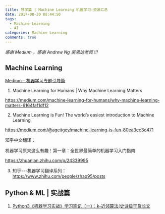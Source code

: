 ```yaml
---
title: 导学篇 | Machine Learning 机器学习-资源汇总
date: 2017-08-30 08:44:50
tags:
  - Machine Learning
  - AI
categories: Machine Learning
comments: true
---
```


*感谢 Medium ，感谢 Andrew Ng 吴恩达老师 !!!*

## Machine Learning

[Medium - 机器学习专题引导篇 ](https://medium.com/machine-learning-for-humans/why-machine-learning-matters-6164faf1df12)

1. Machine Learning for Humans | Why Machine Learning Matters

 https://medium.com/machine-learning-for-humans/why-machine-learning-matters-6164faf1df12

2. Machine Learning is Fun!
The world’s easiest introduction to Machine Learning

 https://medium.com/@ageitgey/machine-learning-is-fun-80ea3ec3c471

 知乎中文翻译：

 机器学习原来这么有趣！第一章：全世界最简单的机器学习入门指南

 https://zhuanlan.zhihu.com/p/24339995


 3. 知乎---机器学习翻译系列：    
   https://www.zhihu.com/people/zhao95/posts

## Python & ML | 实战篇

1. [Python3《机器学习实战》学习笔记（一）：k-近邻算法(史诗级干货长文](https://zhuanlan.zhihu.com/p/28656126)

